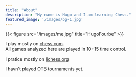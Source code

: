 ```yaml
---
title: "About"
description: "My name is Hugo and I am learning Chess."
featured_image: '/images/bg-1.jpg'
---
```

{{< figure src="/images/me.jpg" title="HugoFourbe" >}}

I play mostly on [chess.com](https://www.chess.com/stats/live/rapid/hugofourbe).
<br/>All games analyzed here are played in 10+15 time control.

I pratice mostly on [lichess.org](https://lichess.org/@/fookh)

I havn't played OTB tournaments yet.